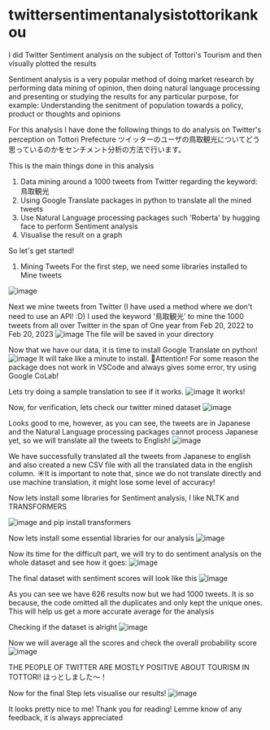 # twittersentimentanalysistottorikankou
I did Twitter Sentiment analysis on the subject of Tottori's Tourism and then visually plotted the results

Sentiment analysis is a very popular method of doing market research by performing data mining of opinion, then doing natural language processing and presenting or studying the results for any particular purpose, for example: Understanding the senitment of population towards a policy, product or thoughts and opinions

For this analysis I have done the following things to do analysis on Twitter's perception on Tottori Prefecture
ツイッターのユーザの鳥取観光についてどう思っているのかをセンチメント分析の方法で行います。

This is the main things done in this analysis
1) Data mining around a 1000 tweets from Twitter regarding the keyword: 鳥取観光
2) Using Google Translate packages in python to translate all the mined tweets
3) Use Natural Language processing packages such 'Roberta' by hugging face to perform Sentiment analysis
4) Visualise the result on a graph

So let's get started!

1) Mining Tweets
For the first step, we need some libraries installed to Mine tweets

![image](https://user-images.githubusercontent.com/110551323/220212618-490d7dab-410d-4ece-9bdd-dfc8e4824a57.png)

Next we mine tweets from Twitter (I have used a method where we don't need to use an API! :D) 
I used the keyword '鳥取観光' to mine the 1000 tweets from all over Twitter in the span of One year from Feb 20, 2022 to Feb 20, 2023
![image](https://user-images.githubusercontent.com/110551323/220212746-a3d3796c-74a0-4169-96e9-7aae85239f60.png)
The file will be saved in your directory

Now that we have our data, it is time to install Google Translate on python!
![image](https://user-images.githubusercontent.com/110551323/220212830-31e73dcf-b5ad-4282-a861-5e0842095dac.png)
It will take like a minute to install. 
🥵Attention! For some reason the package does not work in VSCode and always gives some error, try using Google CoLab!

Lets try doing a sample translation to see if it works.
![image](https://user-images.githubusercontent.com/110551323/220212914-a96b3399-f9ac-4912-9004-9c2ca9db08cb.png)
It works!

Now, for verification, lets check our twitter mined dataset
![image](https://user-images.githubusercontent.com/110551323/220212962-2557a83c-6df5-41e8-89eb-b25b7919bdbc.png)

Looks good to me, however, as you can see, the tweets are in Japanese and the Natural Language processing packages cannot process Japanese yet, so we will translate all the tweets to English!
![image](https://user-images.githubusercontent.com/110551323/220213062-b4b559d3-b989-4a88-8f14-b9228c7b8dd6.png)

We have successfully translated all the tweets from Japanese to english and also created a new CSV file with all the translated data in the english column.
☀️It is important to note that, since we do not translate directly and use machine translation, it might lose some level of accuracy! 

Now lets install some libraries for Sentiment analysis, I like NLTK and TRANSFORMERS

![image](https://user-images.githubusercontent.com/110551323/220213182-54703869-277e-4963-bd84-94cdd65027a1.png)
and
pip install transformers

Now lets install some essential libraries for our analysis
![image](https://user-images.githubusercontent.com/110551323/220213253-c700073b-2814-4c03-80f6-5f145e89e1eb.png)

Now its time for the difficult part, we will try to do sentiment analysis on the whole dataset and see how it goes:
![image](https://user-images.githubusercontent.com/110551323/220213305-e193ec9d-b58f-462d-a12d-c8f74e903153.png)


The final dataset with sentiment scores will look like this
![image](https://user-images.githubusercontent.com/110551323/220213331-fb587ba6-882d-4b8c-87be-ba3b0ecc9871.png)

As you can see we have 626 results now but we had 1000 tweets. It is so because, the code omitted all the duplicates and only kept the unique ones. This will help us get a more accurate average for the analysis

Checking if the dataset is alright
![image](https://user-images.githubusercontent.com/110551323/220213452-1e1dd7b2-729c-4ac6-a289-b66af92cfcc0.png)


Now we will average all the scores and check the overall probability score
![image](https://user-images.githubusercontent.com/110551323/220213492-0ffc62f9-acce-4f32-a510-84273b3a17b0.png)

THE PEOPLE OF TWITTER ARE MOSTLY POSITIVE ABOUT TOURISM IN TOTTORI! ほっとしました〜！

Now for the final Step lets visualise our results!
![image](https://user-images.githubusercontent.com/110551323/220213573-beded903-af5a-4f5f-bc2c-ad0c62875604.png)

It looks pretty nice to me! 
Thank you for reading! Lemme know of any feedback, it is always appreciated



